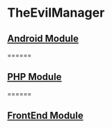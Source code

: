 # TheEvilManager

## [Android Module](https://github.com/TheEvilRoot/TheEvilManager/tree/android)
======
## [PHP Module](https://github.com/TheEvilRoot/TheEvilManager/tree/backend)
======
## [FrontEnd Module](https://github.com/TheEvilRoot/TheEvilManager/tree/frontend)
